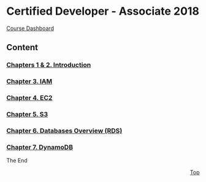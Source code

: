 <a id="top" />

# Certified Developer - Associate 2018
[Course Dashboard](https://acloud.guru/course/aws-certified-developer-associate/dashboard)

## Content

### [Chapters 1 & 2. Introduction](01-02-intro-and-overview/readme.md)
### [Chapter 3. IAM](03-iam-sts-ad-wif/readme.md)
### [Chapter 4. EC2](04-ec2/readme.md)
### [Chapter 5. S3](05-s3/readme.md)
### [Chapter 6. Databases Overview (RDS)](06-07-ddbb/readme.md)
### [Chapter 7. DynamoDB](06-07-ddbb/readme.md)

The End

<p align="right"><a href="#top">Top</a></p>